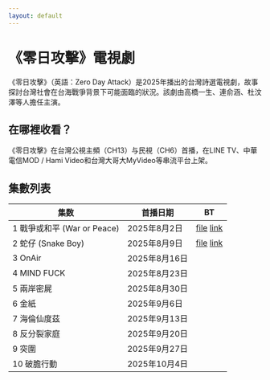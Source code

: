 ```yaml
---
layout: default
---
```

<!-- civirat034
/ Hello world.-->
# 《零日攻擊》電視劇
《零日攻擊》（英語：Zero Day Attack）是2025年播出的台灣詩選電視劇，故事探討台灣社會在台海戰爭背景下可能面臨的狀況。該劇由高橋一生、連俞涵、杜汶澤等人擔任主演。
## 在哪裡收看？
《零日攻擊》在台灣公視主頻（CH13）与民視（CH6）首播，在LINE TV、中華電信MOD / Hami Video和台灣大哥大MyVideo等串流平台上架。
## 集數列表

| 集数 | 首播日期 | BT |
|------|----------|----------|
| 1 戰爭或和平 (War or Peace) | 2025年8月2日 | [file](https://tinyurl.com/9zn9jkzh) [link](https://tinyurl.com/2chda2rk)|
| 2 蛇仔 (Snake Boy) | 2025年8月9日 | [file](https://tinyurl.com/9zn9jkzh) [link](https://tinyurl.com/4ytbv6jy)|
| 3 OnAir | 2025年8月16日 |  |
| 4 MIND FUCK | 2025年8月23日 |  |
| 5 兩岸密屍 | 2025年8月30日 |  |
| 6 金紙 | 2025年9月6日 |  |
| 7 海倫仙度茲 | 2025年9月13日 |  |
| 8 反分裂家庭 | 2025年9月20日 |  |
| 9 突圍 | 2025年9月27日 |  |
| 10 破膽行動 | 2025年10月4日 |  |
